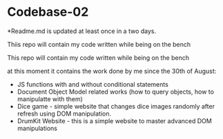 # Codebase-02

*Readme.md is updated at least once in a two days.

Thiis repo will contain my code written while being on the bench

This repo will contain my code written while being on the bench

at this moment it contains the work done by me since the 30th of August:
- JS functions with and without conditional statements
- Document Object Model related works (how to query objects, how to manipulatte with them)
- Dice game - simple website that changes dice images randomly after refresh using DOM manipulation.
- DrumKit Website - this is a simple website to master advanced DOM manipulations
